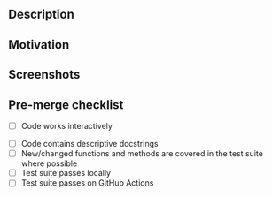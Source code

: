 ## Description
<!--- Describe individual changes -->

## Motivation
<!--- Why is this change required? What problem does it solve? Do any design decisions warrant discussion? -->
<!--- If it fixes an open issue, please link to the issue here. -->

<!--
## Where Has This Been Documented?
<!--  Include where the changes made have been documented. -->
<!--  This can simply be  a comment in the code or updating a docstring -->

## Screenshots

## Pre-merge checklist

- [ ] Code works interactively
<!-- - [ ] Code follows the style guide -->
- [ ] Code contains descriptive docstrings
- [ ] New/changed functions and methods are covered in the test suite where possible
- [ ] Test suite passes locally
- [ ] Test suite passes on GitHub Actions
